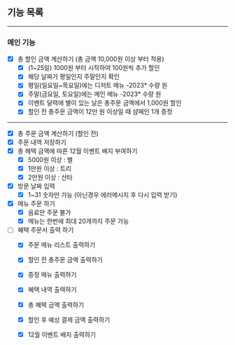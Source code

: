 ## 기능 목록

---

### 메인 기능
- [X] 총 할인 금액 계산하기 (총 금액 10,000원 이상 부터 적용)
    - [X]  (1~25일) 1000원 부터 시작하여 100원씩 추가 할인
    - [X]  해당 날짜가 평일인지 주말인지 확인
    - [X]  평일(일요일~목요일)에는 디저트 메뉴 -2023* 수량 원
    - [X]  주말(금요일, 토요일)에는 메인 메뉴 -2023* 수량 원
    - [X]  이벤트 달력에 별이 있는 날은 총주문 금액에서 1,000원 할인
    - [X]  할인 전 총주문 금액이 12만 원 이상일 때  샴페인 1개 증정
---
- [X] 총 주문 금액 계산하기 (할인 전)
- [X] 주문 내역 저장하기
- [X] 총 헤택 금액에 따른 12월 이벤트 배지 부여하기
  - [X] 5000원 이상 : 별
  - [X] 1만원 이상 : 트리
  - [X] 2만원 이상 : 산타
- [X] 방문 날짜 입력
  - [X] 1~31 숫자만 가능 (아닌경우 에러메시지 후 다시 입력 받기)
- [X] 메뉴 주문 하기
  - [X] 음료만 주문 불가
  - [X] 메뉴는 한번에 최대 20개까지 주문 가능
- [ ] 혜택 주문서 출력 하기
  - [X] 주문 메뉴 리스트 출력하기
  - [X] 할인 전 총주문 금액 출력하기
  - [X] 증정 메뉴 출력하기
  - [X] 혜택 내역 출력하기
  - [X] 총 혜택 금액 출력하기
  - [X] 할인 후 예상 결제 금액 출력하기
  - [X] 12월 이벤트 배지 출력하기
  
  

